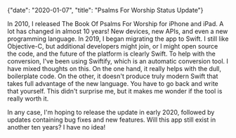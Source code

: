 {"date": "2020-01-07", "title": "Psalms For Worship Status Update"}

In 2010, I released The Book Of Psalms For Worship for iPhone and iPad. A lot has changed in almost 10 years! New devices, new APIs, and even a new programming language. In 2019, I began migrating the app to Swift. I still like Objective-C, but additional developers might join, or I might open source the code, and the future of the platform is clearly Swift. To help with the conversion, I've been using Swiftify, which is an automatic conversion tool. I have mixed thoughts on this. On the one hand, it really helps with the dull, boilerplate code. On the other, it doesn't produce truly modern Swift that takes full advantage of the new language. You have to go back and write that yourself. This didn't surprise me, but it makes me wonder if the tool is really worth it.

In any case, I'm hoping to release the update in early 2020, followed by updates containing bug fixes and new features. Will this app still exist in another ten years? I have no idea!
